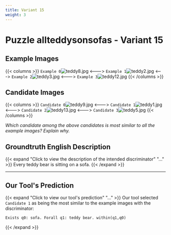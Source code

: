 ```yaml
---
title: Variant 15
weight: 3
---
```


# Puzzle allteddysonsofas - Variant 15

## Example Images
{{< columns >}}
`Example 0`![teddy8.jpg](/natscene_data/images/teddy8.jpg)
<--->
`Example 1`![teddy2.jpg](/natscene_data/images/teddy2.jpg)
<--->
`Example 2`![teddy3.jpg](/natscene_data/images/teddy3.jpg)
<--->
`Example 3`![teddy12.jpg](/natscene_data/images/teddy12.jpg)
{{< /columns >}}

## Candidate Images
{{< columns >}}
`Candidate 0`![teddy9.jpg](/natscene_data/images/teddy9.jpg)
<--->
`Candidate 1`![teddy1.jpg](/natscene_data/images/teddy1.jpg)
<--->
`Candidate 2`![teddy13.jpg](/natscene_data/images/teddy13.jpg)
<--->
`Candidate 3`![teddy5.jpg](/natscene_data/images/teddy5.jpg)
{{< /columns >}}

*Which candidate among the above candidates is most similar to all the example images? Explain why.*

## Groundtruth English Description

{{< expand "Click to view the description of the intended discriminator" "..." >}}
Every teddy bear is sitting on a sofa.
{{< /expand >}}

---



## Our Tool's Prediction

{{< expand "Click to view our tool's prediction" "..." >}}
Our tool selected `Candidate 1` as being the most similar to the example images with the discriminator:
```plaintext
Exists q0: sofa. Forall q1: teddy bear. within(q1,q0)
```
{{< /expand >}}
